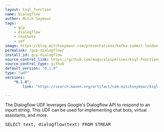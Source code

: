 ```yaml
---
layout: ksql_function
name: Dialogflow
author: Mitch Seymour
tags:
    - gcp
    - dialogflow
    - chatbots
    - udf
image: https://blog.mitchseymour.com/presentations/kafka-summit-london-2019/slides/images/dialogflow.png
permalink: /gcp-dialogflow/
install_id: gcp-dialogflow
source_control_link: https://github.com/magicalpipelines/ksql-functions/tree/master/udf/dialogflow
source_control_type: github
default_version: "0.1.0"
type: "udf"
versions:
    "0.1.0":
        link: "https://search.maven.org/artifact/com.mitchseymour/ksql-udf-dialogflow/0.1.0/jar"

---
```


The Dialogflow UDF leverages Google's Dialogflow API to respond to an inpurt string. This UDF can be used for implementing chat bots, virtual assistants, and more.

<pre>
SELECT text, dialogflow(text) FROM STREAM
</pre>